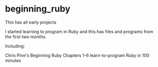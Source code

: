 # beginning_ruby
This has all early projects

I started learning to program in Ruby and this has files and programs from the first two months. 

Including:

Chris Pine's Beginning Ruby Chapters 1-6
learn-to-program
Ruby in 100 minutes

